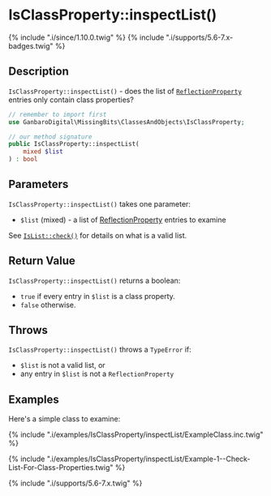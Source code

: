 # IsClassProperty::inspectList()

{% include ".i/since/1.10.0.twig" %}
{% include ".i/supports/5.6-7.x-badges.twig" %}

## Description

`IsClassProperty::inspectList()` - does the list of [`ReflectionProperty`](http://www.php.net/ReflectionProperty) entries only contain class properties?

```php
// remember to import first
use GanbaroDigital\MissingBits\ClassesAndObjects\IsClassProperty;

// our method signature
public IsClassProperty::inspectList(
    mixed $list
) : bool
```

## Parameters

`IsClassProperty::inspectList()` takes one parameter:

* `$list` (mixed) - a list of [ReflectionProperty](http://www.php.net/ReflectionProperty) entries to examine

See [`IsList::check()`](../types/IsList.check.html) for details on what is a valid list.

## Return Value

`IsClassProperty::inspectList()` returns a boolean:

* `true` if every entry in `$list` is a class property.
* `false` otherwise.

## Throws

`IsClassProperty::inspectList()` throws a `TypeError` if:

* `$list` is not a valid list, or
* any entry in `$list` is not a `ReflectionProperty`

## Examples

Here's a simple class to examine:

{% include ".i/examples/IsClassProperty/inspectList/ExampleClass.inc.twig" %}

{% include ".i/examples/IsClassProperty/inspectList/Example-1--Check-List-For-Class-Properties.twig" %}

{% include ".i/supports/5.6-7.x.twig" %}
